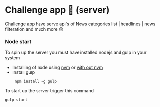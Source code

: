 # Challenge app 📂 (server)

Challenge app have serve api's of News categories list | headlines | news filteration and much more 😲

### Node start
To spin up the server you must have installed nodejs and gulp in your system

* Installing of node using [nvm](https://github.com/creationix/nvm) or [with out nvm](https://nodejs.org/en/)
* Install gulp 
    ```
     npm install -g gulp
    
    ```
To start up the server trigger this command
```
gulp start
```
